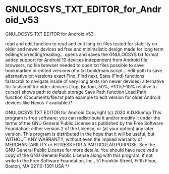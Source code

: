 # GNULOCSYS_TXT_EDITOR_for_Android_v53
GNULOCSYS TXT EDITOR for Android v53


read and edit function to read and edit long txt files
tested for stability on older and newer devices
ad free and minimalistic design made for long term editing/correcting/reading...
opens and saves the GNULOCSYS txt format
added support for Android 10 devices
independent from Android file browsers, no file browser needed to open txt files
possible to save bookmarked or edited versions of a txt book/manuscript...
edit path to save alternative txt versions
exact Find, Find next, Stats (Find) functions
fastscroll to navigate inside of very long texts (on newer devices)
alternative for fastscroll for older devices (Top, Bottom, 50%, +10%/-10% relative to cursor)
shows path to default storage
Save Path function
Load Path function
/Documents/file.txt path example to edit
version for older Android devices like Nexus 7 available
/*

GNULOCSYS TXT EDITOR for Android
Copyright (c) 2020 A.D.Klumpp
This program is free software; you can redistribute it and/or modify
it under the terms of the GNU General Public License as published by
the Free Software Foundation; either version 2 of the License, or
(at your option) any later version.
This program is distributed in the hope that it will be useful,
but WITHOUT ANY WARRANTY; without even the implied warranty of
MERCHANTABILITY or FITNESS FOR A PARTICULAR PURPOSE. See the
GNU General Public License for more details.
You should have received a copy of the GNU General Public License
along with this program; if not, write to the Free Software
Foundation, Inc., 51 Franklin Street, Fifth Floor, Boston, MA 02110-1301 USA */

